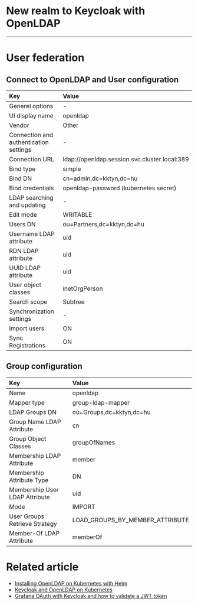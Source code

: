 # New realm to Keycloak with OpenLDAP

---

# User federation

## Connect to OpenLDAP and User configuration

| Key                                    | Value                                         |
|:---------------------------------------|:----------------------------------------------|
| Generel options                        | -                                             |
| UI display name                        | openldap                                      |
| Vendor                                 | Other                                         |
| Connection and authentication settings | -                                             |
| Connection URL                         | ldap://openldap.session.svc.cluster.local:389 |
| Bind type                              | simple                                        |
| Bind DN                                | cn=admin,dc=kktyn,dc=hu                       |
| Bind credentials                       | openldap-password (kubernetes secret)         |
| LDAP searching and updating            | -                                             |
| Edit mode                              | WRITABLE                                      |
| Users DN                               | ou=Partners,dc=kktyn,dc=hu                    |
| Username LDAP attribute                | uid                                           |
| RDN LDAP attribute                     | uid                                           |
| UUID LDAP attribute                    | uid                                           |
| User object classes                    | inetOrgPerson                                 |
| Search scope                           | Subtree                                       |
| Synchronization settings               | -                                             |
| Import users                           | ON                                            |
| Sync Registrations                     | ON                                            |

## Group configuration

| Key                            | Value                           |
|:-------------------------------|:--------------------------------|
| Name                           | openldap                        |
| Mapper type                    | group-ldap-mapper               |
| LDAP Groups DN                 | ou=Groups,dc=kktyn,dc=hu        |
| Group Name LDAP Attribute      | cn                              |
| Group Object Classes           | groupOfNames                    |
| Membership LDAP Attribute      | member                          |
| Membership Attribute Type      | DN                              |
| Membership User LDAP Attribute | uid                             |
| Mode                           | IMPORT                          |
| User Groups Retrieve Strategy  | LOAD_GROUPS_BY_MEMBER_ATTRIBUTE |
| Member-Of LDAP Attribute       | memberOf                        |

# Related article

* [Installing OpenLDAP on Kubernetes with Helm][openldap_config]
* [Keycloak and OpenLDAP on Kubernetes][keycloak_config]
* [Grafana OAuth with Keycloak and how to validate a JWT token][grafana_keycloak_config]

[openldap_config]:<https://www.talkingquickly.co.uk/installing-openldap-kubernetes-helm>

[keycloak_config]:<https://www.talkingquickly.co.uk/keycloak-and-openldap-on-kubernetes>

[grafana_keycloak_config]:<https://janikvonrotz.ch/2020/08/27/grafana-oauth-with-keycloak-and-how-to-validate-a-jwt-token/>
